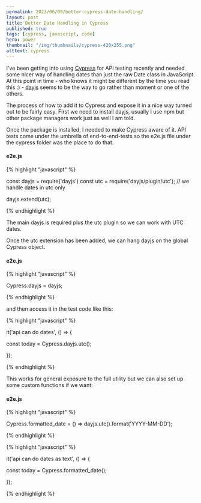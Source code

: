 ```yaml
---
permalink: 2023/06/09/better-cypress-date-handling/
layout: post
title: Better Date Handling in Cypress
published: true
tags: [cypress, javascript, code]
hero: power
thumbnail: "/img/thumbnails/cypress-420x255.png"
alttext: cypress
---
```


I've been getting into using [Cypress](https://cypress.io) for API testing recently and needed some nicer way of handling dates than just the raw Date class in JavaScript.
At this point in time - who knows it might be different by the time you read this :) - [dayjs](https://day.js.org) seems to be the way to go rather than moment or one of the others.

The process of how to add it to Cypress and expose it in a nice way turned out to be fairly easy. First we need to install dayjs, usually I use npm but other
package managers work just as well I am told.

Once the package is installed, I needed to make Cypress aware of it. API tests come under the umbrella of end-to-end-tests so the e2e.js file under the cypress folder was the place to
do that.

#### e2e.js

{% highlight "javascript" %}

const dayjs = require('dayjs')
const utc = require('dayjs/plugin/utc'); // we handle dates in utc only

dayjs.extend(utc);

{% endhighlight %}

The main dayjs is required plus the utc plugin so we can work with UTC dates.

Once the utc extension has been added, we can hang dayjs on the global Cypress object.

#### e2e.js

{% highlight "javascript" %}

Cypress.dayjs = dayjs;

{% endhighlight %}

and then access it in the test code like this:

{% highlight "javascript" %}

it('api can do dates', () => {

const today = Cypress.dayjs.utc();

});

{% endhighlight %}

This works for general exposure to the full utility but we can also set up some custom functions if we want:

#### e2e.js

{% highlight "javascript" %}

Cypress.formatted_date = () => dayjs.utc().format('YYYY-MM-DD');

{% endhighlight %}

{% highlight "javascript" %}

it('api can do dates as text', () => {

const today = Cypress.formatted_date();

});

{% endhighlight %}
